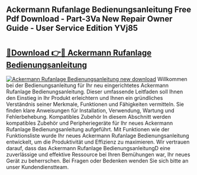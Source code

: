 ## Ackermann Rufanlage Bedienungsanleitung Free Pdf Download - Part-3Va New Repair Owner Guide - User Service Edition YVj85

# <h2><a href="http://df4vrd.blite.top/?on=Ackermann+Rufanlage+Bedienungsanleitung">🔗Download 👉🔴 Ackermann Rufanlage Bedienungsanleitung</a></h2>

[![Ackermann Rufanlage Bedienungsanleitung new download](https://i.imgur.com/lujVjoI.png)](http://df4vrd.blite.top/?on=Ackermann+Rufanlage+Bedienungsanleitung)
Willkommen bei der Bedienungsanleitung für Ihr neu eingerichtetes Ackermann Rufanlage Bedienungsanleitung. Dieser umfassende Leitfaden soll Ihnen den Einstieg in Ihr Produkt erleichtern und Ihnen ein gründliches Verständnis seiner Merkmale, Funktionen und Fähigkeiten vermitteln. Sie finden klare Anweisungen für Installation, Verwendung, Wartung und Fehlerbehebung. Kompatibles Zubehör In diesem Abschnitt werden kompatibles Zubehör und Peripheriegeräte für Ihr neues Ackermann Rufanlage Bedienungsanleitung aufgeführt. Mit Funktionen wie der Funktionsliste wurde Ihr neues Ackermann Rufanlage Bedienungsanleitung entwickelt, um die Produktivität und Effizienz zu maximieren. Wir vertrauen darauf, dass das Ackermann Rufanlage BedienungsanleitungD eine zuverlässige und effektive Ressource bei Ihren Bemühungen war, Ihr neues Gerät zu beherrschen. Bei Fragen oder Bedenken wenden Sie sich bitte an unser Kundendienstteam.
